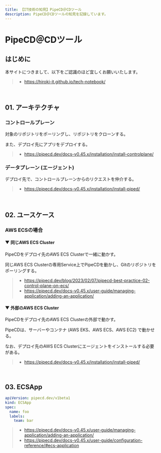 ```yaml
---
title: 【IT技術の知見】PipeCD＠CDツール
description: PipeCD＠CDツールの知見を記録しています。
---
```


# PipeCD＠CDツール

## はじめに

本サイトにつきまして、以下をご認識のほど宜しくお願いいたします。

> - https://hiroki-it.github.io/tech-notebook/

<br>

## 01. アーキテクチャ

### コントロールプレーン

対象のリポジトリをポーリングし、リポジトリをクローンする。

また、デプロイ先にアプリをデプロイする。

> - https://pipecd.dev/docs-v0.45.x/installation/install-controlplane/

### データプレーン (エージェント)

デプロイ先で、コントロールプレーンからのリクエストを仲介する。

> - https://pipecd.dev/docs-v0.45.x/installation/install-piped/

<br>

## 02. ユースケース

### AWS ECSの場合

#### ▼ 同じAWS ECS Cluster

PipeCDをデプロイ先のAWS ECS Clusterで一緒に動かす。

同じAWS ECS Clusterの専用Service上でPipeCDを動かし、Gitのリポジトリをポーリングする。

> - https://pipecd.dev/blog/2023/02/07/pipecd-best-practice-02-control-plane-on-ecs/
> - https://pipecd.dev/docs-v0.45.x/user-guide/managing-application/adding-an-application/

#### ▼ 外部のAWS ECS Cluster

PipeCDをデプロイ先のAWS ECS Clusterの外部で動かす。

PipeCDは、サーバーやコンテナ (AWS EKS、AWS ECS、AWS EC2) で動かせる。

なお、デプロイ先のAWS ECS Clusterにエージェントをインストールする必要がある。

> - https://pipecd.dev/docs-v0.45.x/installation/install-piped/

<br>

## 03. ECSApp

```yaml
apiVersion: pipecd.dev/v1beta1
kind: ECSApp
spec:
  name: foo
  labels:
    team: bar
```

> - https://pipecd.dev/docs-v0.45.x/user-guide/managing-application/adding-an-application/
> - https://pipecd.dev/docs-v0.45.x/user-guide/configuration-reference/#ecs-application

<br>
